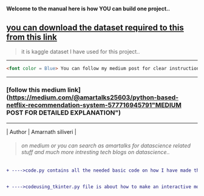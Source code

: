 #### Welcome to the manual here is how YOU can build one project..

[you can download the dataset required to this from this link](https://www.kaggle.com/datasets/satpreetmakhija/netflix-movies-and-tv-shows-2021/)
---
>  it is kaggle dataset I have used for this project..
***
```html
<font color = Blue> You can follow my medium post for clear instructions on how to do this project on your own and also detailed information about the modules and it s uasge </font>
```
***
### [follow this medium link](https://medium.com/@amartalks25603/python-based-netflix-recommendation-system-577716945791"MEDIUM POST FOR DETAILED EXPLANATION")
***
| Author | Amarnath siliveri |
 > ###### on medium  or you can search as amartalks for datascience related stuff and much more intresting tech blogs on datascience..
```diff  
+ ---->code.py contains all the needed basic code on how I have made the project


+ ---->codeusing_tkinter.py file is about how to make an interactive model using tkinter 
```
